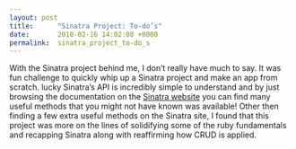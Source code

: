 ```yaml
---
layout: post
title:      "Sinatra Project: To-do’s"
date:       2018-02-16 14:02:08 +0000
permalink:  sinatra_project_to-do_s
---
```



With the Sinatra project behind me, I don’t really have much to say. It was fun
challenge to quickly whip up a Sinatra project and make an app from scratch.
lucky Sinatra’s API is incredibly simple to understand and by just browsing the
documentation on the [Sinatra website](http://sinatrarb.com/intro.html) you can find many useful methods that you
might not have known was available! Other then finding a few extra useful
methods on the Sinatra site, I found that this project was more on the lines of
solidifying some of the ruby fundamentals and recapping Sinatra along with
reaffirming how CRUD is applied.
